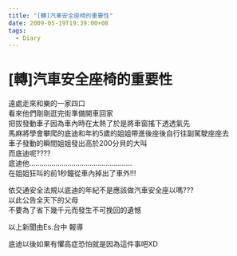 ```yaml
---
title: "[轉]汽車安全座椅的重要性"
date: 2009-05-19T19:39:00+08
tags:
  - Diary
---
```

# [轉]汽車安全座椅的重要性

遠處走來和樂的一家四口  
看來他們剛剛逛完街準備開車回家  
把拔發動車子因為車內時在太熱了於是將車窗搖下透透氣先  
馬麻將學會攀爬的底迪和年約5歲的姐姐帶進後座後自行往副駕駛座座去  
車子發動的瞬間姐姐發出高於200分貝的大叫  
而底迪呢????  
底迪他...................................................  
在姐姐狂叫的前1秒鐘從車內掉出了車外!!!  
  
  
依交通安全法規以底迪的年紀不是應該做汽車安全座以嗎???  
以此公告全天下的父母  
不要為了省下幾千元而發生不可挽回的遺憾  
  
以上新聞由Es.台中 報導

底迪以後如果有懼高症恐怕就是因為這件事吧XD
